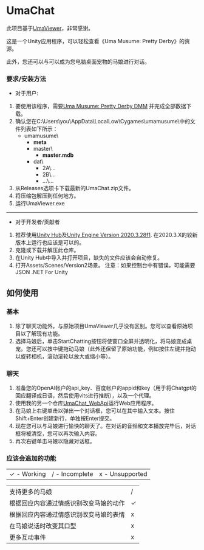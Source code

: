 # UmaChat

此项目基于[UmaViewer](https://github.com/katboi01/UmaViewer)，非常感谢。

这是一个Unity应用程序，可以轻松查看《Uma Musume: Pretty Derby》的资源。

此外，您还可以与可以成为您电脑桌面宠物的马娘进行对话。

### 要求/安装方法
- 对于用户:
1. 要使用该程序，需要[Uma Musume: Pretty Derby DMM](https://dmg.umamusume.jp/) 并完成全部数据下载。
1. 确认您在C:\Users\you\AppData\LocalLow\Cygames\umamusume\中的文件列表如下所示：
   * umamusume\
     * **meta**
     * master\
       * **master.mdb**
     * dat\
       - 2A\\...
       - 2B\\...
       - ...\\...
1. 从Releases选项卡下载最新的UmaChat.zip文件。
1. 将压缩包解压到任何地方。
1. 运行UmaViewer.exe

------------

- 对于开发者/贡献者
1. 推荐使用[Unity Hub](https://unity3d.com/get-unity/download)及[Unity Engine Version 2020.3.28f1](unityhub://2020.3.28f1/f5400f52e03f). 在2020.3.X的较新版本上运行也应该是可以的。
1. 克隆或下载并解压此仓库。
1. 在Unity Hub中导入并打开项目，缺失的文件应该会自动修复。
1. 打开Assets/Scenes/Version2场景。
注意：如果控制台中有错误，可能需要JSON .NET For Unity

## 如何使用
### 基本
1. 除了聊天功能外，与原始项目UmaViewer几乎没有区别。您可以查看原始项目以了解现有功能。
1. 选择马娘后，单击StartChatting按钮将使窗口全屏并透明化，将马娘变成桌宠。您还可以按中键拖动马娘（此外还保留了原始功能，例如按住左键并拖动以旋转相机，滚动滚轮以放大或缩小等）。
### 聊天
1. 准备您的OpenAI帐户的api_key、百度帐户的appid和key（用于将Chatgpt的回应翻译成日语，然后使用vits进行推断），以及一个代理。
1. 使用我的另一个仓库[UmaChat_WebApi](https://github.com/kagari-bi/UmaChat_WebApi)运行Web应用程序。
1. 在马娘上右键单击以弹出一个对话框，您可以在其中输入文本。按住Shift+Enter创建新行，单独按Enter提交。
1. 现在您可以与马娘进行愉快的聊天了。在对话的音频和文本播放完毕后，对话框将被清空，您可以再次输入内容。
1. 再次右键单击马娘以隐藏对话框。

### 应该会追加的功能
||||
| ------------ | ------------ | ------------ |
| ✓ - Working | / - Incomplete  | x - Unsupported  |

|||
| ------------ | ------------ |
| 支持更多的马娘 | /  |
| 根据回应内容通过情感识别改变马娘的动作 | ✓  |
| 根据回应内容通过情感识别改变马娘的表情 | x  |
| 在马娘说话时改变其口型 | x  |
| 更多互动事件 | x |
